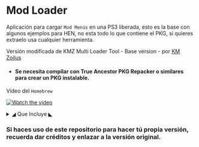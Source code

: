 # Mod Loader

Aplicación para cargar `Mod Menús` en una PS3 liberada, esto es la base con algunos ejemplos para HEN, no esta todo lo que contiene el PKG, si quieres extraelo usa cualquier herramienta.

Versión modificada de KMZ Multi Loader Tool - Base version - por [KM Zoilus](https://www.youtube.com/channel/UCNf_LBigkkfd2P6Kal7ep-w)
* #### Se necesita compilar con True Ancestor PKG Repacker o similares para crear un PKG instalable.

Vídeo del `Homebrew`

[![Watch the video](https://i.ytimg.com/vi/INsiSn2wKpU/hqdefault.jpg)](https://www.youtube.com/watch?v=INsiSn2wKpU)

<details>
  <summary>◢ Que Incluye ◣ </summary>
 
  ## ★Versión 1.1 
#### Añadido Un Menú Para Call Of Duty Black Ops (BLUS30591)
    Snow Engine  
  
  ## ★Versión 1.0
 #### Black Ops 2 (BLES01718)
    G'HENisys
    Phoenix

#### Black Ops 3 (NPEB02266)
    Retro Client
    Spectre Engine

#### Call Of Duty 4 (BLES00155)
    Amanda
    Choco's Menu
    Ghost Legacy
    Most Dope v2
    Original
    Project Concord
    seb5594s v2 Lite
    Sooooo Wasted
    x2EzYx--'s Menu

#### Call Of Duty 5 (BLUS30192)
    BZH35
    CoDGlitcherHDs
    Discarded v3 [Zombies]
    Purple Kush v4
    The Hidden Gold v4.3
    Vortex Gaming
    xKoWx v3

#### Gran Theft Auto 5 (BLES01807)
    CYB3R Modloader
    Salfety v4.2

#### Modern Warfare 2 (BLUS30377)
    {CM}'s Private
    Black Ice v1
    Cylerem
    Insidious v2
    Project Nightmare
    Resurrection
    Rewind v1
    Seek and Spozey
    Superman
    TyqaSystems v2

#### Modern Warfare 3 (BLUS30838)
    Aftermath
    Akardia Engine
    Exodus
    Exorcist v2
    Frost Engine
    Godengine
    Liberation
    Nay1995
    Original
    Prometheus
    SSM Infinite
    Sweg Engine
    Vitual Energy v2

#### Modern Warfare 3 Spec Ops (BLUS30838)
    Chaos Cheats  
    Resistance v3
    Simple Menu

</details>


### Si haces uso de este repositorio para hacer tú propia versión, recuerda dar créditos y enlazar a la versión original.
